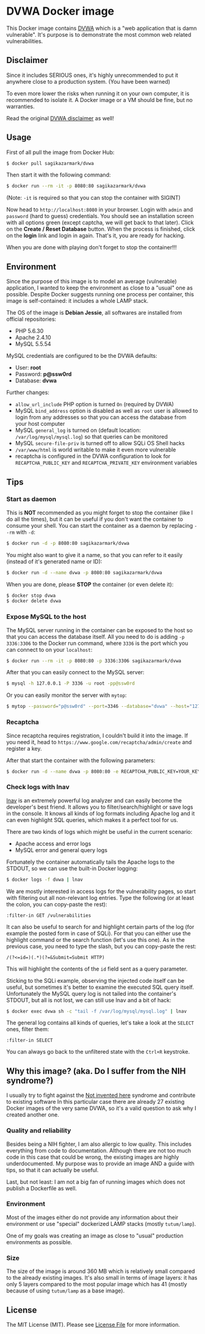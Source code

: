 # DVWA Docker image

This Docker image contains [DVWA](http://dvwa.co.uk/) which is a "web application that is damn vulnerable".
It's purpose is to demonstrate the most common web related vulnerabilities.


## Disclaimer

Since it includes SERIOUS ones, it's highly unrecommended to put it anywhere close to a production system.
(You have been warned)

To even more lower the risks when running it on your own computer, it is recommended to isolate it.
A Docker image or a VM should be fine, but no warranties.

Read the original [DVWA disclaimer](https://github.com/ethicalhack3r/DVWA#disclaimer) as well!


## Usage

First of all pull the image from Docker Hub:

``` bash
$ docker pull sagikazarmark/dvwa
```

Then start it with the following command:

``` bash
$ docker run --rm -it -p 8080:80 sagikazarmark/dvwa
```

(Note: `-it` is required so that you can stop the container with SIGINT)

Now head to `http://localhost:8080` in your browser. Login with `admin` and `password` (hard to guess) credentials.
You should see an installation screen with all options green (except captcha, we will get back to that later).
Click on the **Create / Reset Database** button. When the process is finished,
click on the **login** link and login in again. That's it, you are ready for hacking.

When you are done with playing don't forget to stop the container!!!


## Environment

Since the purpose of this image is to model an average (vulnerable) application, I wanted to keep the environment
as close to a "usual" one as possible. Despite Docker suggests running one process per container,
this image is self-contained: it includes a whole LAMP stack.

The OS of the image is **Debian Jessie**, all softwares are installed from official repositories:

- PHP 5.6.30
- Apache 2.4.10
- MySQL 5.5.54

MySQL credentials are configured to be the DVWA defaults:

- User: **root**
- Password: **p@ssw0rd**
- Database: **dvwa**

Further changes:

- `allow_url_include` PHP option is turned `On` (required by DVWA)
- MySQL `bind_address` option is disabled as well as `root` user is allowed to login from any addresses so that you can access the database from your host computer
- MySQL `general_log` is turned on (default location: `/var/log/mysql/mysql.log`) so that queries can be monitored
- MySQL `secure-file-priv` is turned off to allow SQLi OS Shell hacks
- `/var/www/html` is world writable to make it even more vulnerable
- recaptcha is configured in the DVWA configuration to look for `RECAPTCHA_PUBLIC_KEY` and `RECAPTCHA_PRIVATE_KEY` environment variables


## Tips


### Start as daemon

This is **NOT** recommended as you might forget to stop the container (like I do all the times),
but it can be useful if you don't want the container to consume your shell.
You can start the container as a daemon by replacing `--rm` with `-d`:

``` bash
$ docker run -d -p 8080:80 sagikazarmark/dvwa
```

You might also want to give it a name, so that you can refer to it easily (instead of it's generated name or ID):

``` bash
$ docker run -d --name dvwa -p 8080:80 sagikazarmark/dvwa
```

When you are done, please **STOP** the container (or even delete it):

``` bash
$ docker stop dvwa
$ docker delete dvwa
```


### Expose MySQL to the host

The MySQL server running in the container can be exposed to the host so that you can access the database itself.
All you need to do is adding `-p 3336:3306` to the Docker run command,
where `3336` is the port which you can connect to on your `localhost`:

``` bash
$ docker run --rm -it -p 8080:80 -p 3336:3306 sagikazarmark/dvwa
```

After that you can easily connect to the MySQL server:

``` bash
$ mysql -h 127.0.0.1 -P 3336 -u root -pp@ssw0rd
```

Or you can easily monitor the server with `mytop`:

``` bash
$ mytop --password="p@ssw0rd" --port=3346 --database="dvwa" --host="127.0.0.1"
```


### Recaptcha

Since recaptcha requires registration, I couldn't build it into the image.
If you need it, head to `https://www.google.com/recaptcha/admin/create` and register a key.

After that start the container with the following parameters:

``` bash
$ docker run -d --name dvwa -p 8080:80 -e RECAPTCHA_PUBLIC_KEY=YOUR_KEY -e RECAPTCHA_PRIVATE_KEY=YOUR_KEY sagikazarmark/dvwa
```


### Check logs with lnav

[lnav](http://lnav.org) is an extremely powerful log analyzer and can easily become the developer's best friend.
It allows you to filter/search/highlight or save logs in the console. It knows all kinds of log formats including
Apache log and it can even highlight SQL queries, which makes it a perfect tool for us.

There are two kinds of logs which might be useful in the current scenario:

- Apache access and error logs
- MySQL error and general query logs

Fortunately the container automatically tails the Apache logs to the STDOUT, so we can use the built-in Docker logging:

``` bash
$ docker logs -f dvwa | lnav
```

We are mostly interested in access logs for the vulnerability pages, so start with filtering out all non-relevant log entries.
Type the following (or at least the colon, you can copy-paste the rest):

`:filter-in GET /vulnerabilities`

It can also be useful to search for and highlight certain parts of the log (for example the posted form in case of SQLi).
For that you can either use the highlight command or the search function (let's use this one).
As in the previous case, you need to type the slash, but you can copy-paste the rest:

`/(?<=id=)(.*)(?=&Submit=Submit HTTP)`

This will highlight the contents of the `id` field sent as a query parameter.

Sticking to the SQLi example, observing the injected code itself can be useful, but sometimes it's better to
examine the executed SQL query itself. Unfortunately the MySQL query log is not tailed into the container's STDOUT,
but all is not lost, we can still use lnav and a bit of hack:

``` bash
$ docker exec dvwa sh -c "tail -f /var/log/mysql/mysql.log" | lnav
```

The general log contains all kinds of queries, let's take a look at the `SELECT` ones, filter them:

`:filter-in SELECT`

You can always go back to the unfiltered state with the `Ctrl+R` keystroke.


## Why this image? (aka. Do I suffer from the NIH syndrome?)

I usually try to fight against the [Not invented here](https://en.wikipedia.org/wiki/Not_invented_here) syndrome
and contribute to existing software In this particular case there are already 27 existing Docker images of the
very same DVWA, so it's a valid question to ask why I created another one.


### Quality and reliability

Besides being a NIH fighter, I am also allergic to low quality. This includes everything from code to documentation.
Although there are not too much code in this case that could be wrong, the existing images are highly underdocumented.
My purpose was to provide an image AND a guide with tips, so that it can actually be useful.

Last, but not least: I am not a big fan of running images which does not publish a Dockerfile as well.


### Environment

Most of the images either do not provide any information about their environment or use "special"
dockerized LAMP stacks (mostly `tutum/lamp`).

One of my goals was creating an image as close to "usual" production environments as possible.


### Size

The size of the image is around 360 MB which is relatively small compared to the already existing images.
It's also small in terms of image layers: it has only 5 layers compared to the most popular image which has 41
(mostly because of using `tutum/lamp` as a base image).


## License

The MIT License (MIT). Please see [License File](LICENSE) for more information.
